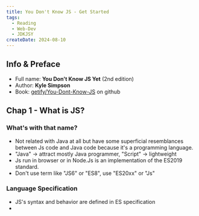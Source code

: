 ```yaml
---
title: You Don't Know JS - Get Started
tags:
  - Reading
  - Web-Dev
  - JDKJSY
createDate: 2024-08-10
---
```

## Info & Preface

- Full name: **You Don't Know JS Yet** (2nd edition)
- Author: **Kyle Simpson**
- Book: [getify/You-Dont-Know-JS](https://github.com/getify/You-Dont-Know-JS) on github
## Chap 1 - What is JS?
### What's with that name?
- Not related with Java at all but have some superficial resemblances between Js code and Java code because it's a programming language. 
- "Java" -> attract mostly Java programmer, "Script" -> lightweight
- Js run in browser or in Node.Js is an implementation of the ES2019 standard.
- Don't use term like "JS6" or "ES8", use "ES20xx" or "Js"
### Language Specification
- JS's syntax and behavior are defined in ES specification
- 